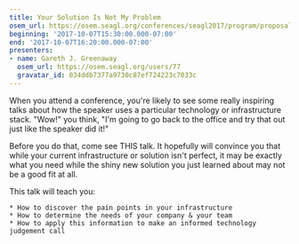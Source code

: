 ```yaml
---
title: Your Solution Is Not My Problem
osem_url: https://osem.seagl.org/conferences/seagl2017/program/proposals/353
beginning: '2017-10-07T15:30:00.000-07:00'
end: '2017-10-07T16:20:00.000-07:00'
presenters:
- name: Gareth J. Greenaway
  osem_url: https://osem.seagl.org/users/77
  gravatar_id: 034ddb7377a9730c87ef724223c7033c
---
```


When you attend a conference, you're likely to see some really inspiring talks about how the speaker uses a particular technology or infrastructure stack. "Wow!" you think, "I'm going to go back to the office and try that out just like the speaker did it!"

Before you do that, come see THIS talk. It hopefully will convince you that while your current infrastructure or solution isn't perfect, it may be exactly what you need while the shiny new solution you just learned about may not be a good fit at all.

This talk will teach you:

    * How to discover the pain points in your infrastructure
    * How to determine the needs of your company & your team
    * How to apply this information to make an informed technology judgement call
